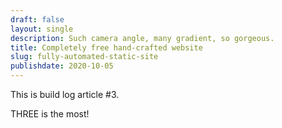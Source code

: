 ```yaml
---
draft: false
layout: single
description: Such camera angle, many gradient, so gorgeous.
title: Completely free hand-crafted website
slug: fully-automated-static-site
publishdate: 2020-10-05
---
```


This is build log article #3.

<!--more-->

THREE is the most!

